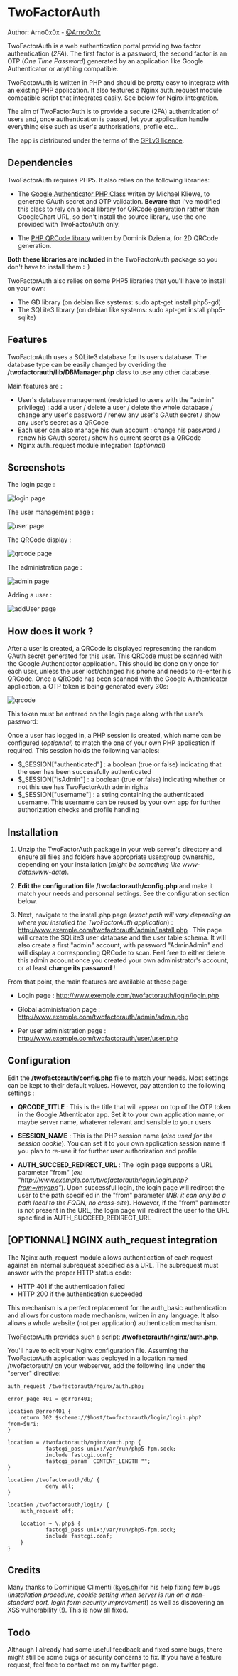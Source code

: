 TwoFactorAuth
============

Author: Arno0x0x - [@Arno0x0x](http://twitter.com/Arno0x0x)

TwoFactorAuth is a web authentication portal providing two factor authentication (*2FA*). The first factor is a password, the second factor is an OTP (*One Time Password*) generated by an application like Google Authenticator or anything compatible.

TwoFactorAuth is written in PHP and should be pretty easy to integrate with an existing PHP application. It also features a Nginx auth_request module compatible script that integrates easily. See below for Nginx integration.

The aim of TwoFactorAuth is to provide a secure (2FA) authentication of users and, once authentication is passed, let your application handle everything else such as user's authorisations, profile etc...

The app is distributed under the terms of the [GPLv3 licence](http://www.gnu.org/copyleft/gpl.html).


Dependencies
----------------

TwoFactorAuth requires PHP5. It also relies on the following libraries:

- The [Google Authenticator PHP Class](https://github.com/PHPGangsta/GoogleAuthenticator) writen by Michael Kliewe, to generate GAuth secret and OTP validation. **Beware** that I've modified this class to rely on a local library for QRCode generation rather than GoogleChart URL, so don't install the source library, use the one provided with TwoFactorAuth only.

- The [PHP QRCode library](http://phpqrcode.sourceforge.net/) written by Dominik Dzienia, for 2D QRCode generation.

**Both these libraries are included** in the TwoFactorAuth package so you don't have to install them :-)

TwoFactorAuth also relies on some PHP5 libraries that you'll have to install on your own:

- The GD library (on debian like systems: sudo apt-get install php5-gd)
- The SQLite3 library (on debian like systems: sudo apt-get install php5-sqlite)

Features
-----------

TwoFactorAuth uses a SQLite3 database for its users database. The database type can be easily changed by overiding the **/twofactorauth/lib/DBManager.php** class to use any other database.

Main features are :

- User's database management (restricted to users with the "admin" privilege) : add a user / delete a user / delete the whole database / change any user's password / renew any user's GAuth secret / show any user's secret as a QRCode
- Each user can also manage his own account : change his password / renew his GAuth secret  / show his current secret as a QRCode
- Nginx auth_request module integration (*optionnal*)

Screenshots
-----------
The login page :

![login page](http://i.imgur.com/9SBEgMV.jpg)

The user management page :

![user page](http://i.imgur.com/DXyWGiL.jpg)

The QRCode display :

![qrcode page](http://i.imgur.com/Jm6OhXl.jpg)

The administration page :

![admin page](http://i.imgur.com/ivF0hRf.jpg)

Adding a user :

![addUser page](http://i.imgur.com/TwzUSvl.jpg)

How does it work ?
-----------------

After a user is created, a QRCode is displayed representing the random GAuth secret generated for this user. This QRCode must be scanned with the Google Authenticator application. This should be done only once for each user, unless the user lost/changed his phone and needs to re-enter his QRCode.
Once a QRCode has been scanned with the Google Authenticator application, a OTP token is being generated every 30s:

![qrcode](http://i.imgur.com/fJgQwZT.jpg)

This token must be entered on the login page along with the user's password:

Once a user has logged in, a PHP session is created, which name can be configured (*optionnal*) to match the one of your own PHP application if required. This session holds the following variables:

- $_SESSION["authenticated"] : a boolean (true or false) indicating that the user has been successfully authenticated
- $_SESSION["isAdmin"] : a boolean (true or false) indicating whether or not this use has TwoFactorAuth admin rights 
- $_SESSION["username"] :  a string containing the authenticated username. This username can be reused by your own app for further authorization checks and profile handling


Installation
------------
1. Unzip the TwoFactorAuth package in your web server's directory and ensure all files and folders have appropriate user:group ownership, depending on your installation (*might be something like www-data:www-data*).

2. **Edit the configuration file /twofactorauth/config.php** and make it match your needs and personnal settings. See the configuration section below.

3. Next, navigate to the install.php page (*exact path will vary depending on where you installed the TwoFactorAuth application*) :
http://www.exemple.com/twofactorauth/admin/install.php . This page will create the SQLite3 user database and the user table schema. It will also create a first "admin" account, with password "AdminAdmin" and will display a corresponding QRCode to scan. Feel free to either delete this admin account once you created your own administrator's account, or at least **change its password** !

From that point, the main features are available at these page:

- Login page : http://www.exemple.com/twofactorauth/login/login.php

- Global administration page : http://www.exemple.com/twofactorauth/admin/admin.php

- Per user administration page : http://www.exemple.com/twofactorauth/user/user.php

Configuration
--------------
Edit the **/twofactorauth/config.php** file to match your needs. Most settings can be kept to their default values. However, pay attention to the following settings :

- **QRCODE_TITLE** : This is the title that will appear on top of the OTP token in the Google Athenticator app. Set it to your own application name, or maybe server name, whatever relevant and sensible to your users

- **SESSION_NAME** : This is the PHP session name (*also used for the session cookie*). You can set it to your own application session name if you plan to re-use it for further user authorization and profile

- **AUTH\_SUCCEED\_REDIRECT\_URL** : The login page supports a URL parameter "from" (*ex: "http://www.exemple.com/twofactorauth/login/login.php?from=/myapp"*). Upon successful login, the login page will redirect the user to the path specified in the "from" parameter (*NB: it can only be a path local to the FQDN, no cross-site*). However, if the "from" parameter is not present in the URL, the login page will redirect the user to the URL specified in AUTH\_SUCCEED\_REDIRECT\_URL


[OPTIONNAL] NGINX auth_request integration
---------------------
The Nginx auth_request module allows authentication of each request against an internal subrequest specified as a URL. The subrequest must answer with the proper HTTP status code:

- HTTP 401 if the authentication failed
- HTTP 200 if the authentication succeeded

This mechanism is a perfect replacement for the auth_basic authentication and allows for custom made mechanism, written in any language. It also allows a whole website (not per application) authentication mechanism.

TwoFactorAuth provides such a script: **/twofactorauth/nginx/auth.php**.

You'll have to edit your Nginx configuration file. Assuming the TwoFactorAuth application was deployed in a location named /twofactorauth/ on your webserver, add the following line under the "server" directive:


    auth_request /twofactorauth/nginx/auth.php;

    error_page 401 = @error401;
 
    location @error401 {
		return 302 $scheme://$host/twofactorauth/login/login.php?from=$uri;
    }

    location = /twofactorauth/nginx/auth.php {
                fastcgi_pass unix:/var/run/php5-fpm.sock;
                include fastcgi.conf;
                fastcgi_param  CONTENT_LENGTH "";
    }
 
    location /twofactorauth/db/ {
				deny all;
	}
	
    location /twofactorauth/login/ {
		auth_request off;

		location ~ \.php$ {
				fastcgi_pass unix:/var/run/php5-fpm.sock;
				include fastcgi.conf;
		}
    }

Credits
--------
Many thanks to Dominique Climenti ([kyos.ch](http://kyos.ch))for his help fixing few bugs (*installation procedure, cookie setting when server is run on a non-standard port, login form security improvement*) as well as discovering an XSS vulnerability (!). This is now all fixed.

Todo
--------
Although I already had some useful feedback and fixed some bugs, there might still be some bugs or security concerns to fix. If you have a feature request, feel free to contact me on my twitter page.
